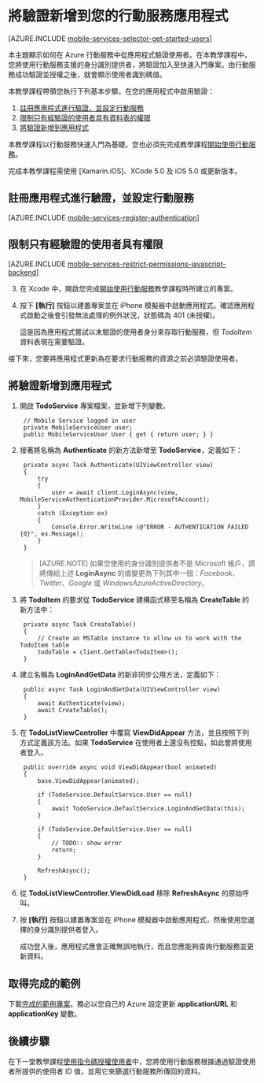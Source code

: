 <properties 
	pageTitle="開始使用驗證 (Xamarin.iOS) - 行動服務" 
	description="了解如何在 Xamarin.iOS 的 Azure 行動服務應用程式中使用驗證。" 
	documentationCenter="xamarin" 
	services="mobile-services" 
	manager="dwrede" 
	authors="lindydonna" 
	editor=""/>

<tags 
	ms.service="mobile-services" 
	ms.workload="mobile" 
	ms.tgt_pltfrm="mobile-xamarin-ios" 
	ms.devlang="dotnet" 
	ms.topic="article" 
	ms.date="09/23/2014" 
	ms.author="donnam"/>

# 將驗證新增到您的行動服務應用程式

[AZURE.INCLUDE [mobile-services-selector-get-started-users](../includes/mobile-services-selector-get-started-users.md)]

本主題顯示如何在 Azure 行動服務中從應用程式驗證使用者。在本教學課程中，您將使用行動服務支援的身分識別提供者，將驗證加入至快速入門專案。由行動服務成功驗證並授權之後，就會顯示使用者識別碼值。  

本教學課程帶領您執行下列基本步驟，在您的應用程式中啟用驗證：

1. [註冊應用程式進行驗證，並設定行動服務]
2. [限制只有經驗證的使用者具有資料表的權限]
3. [將驗證新增到應用程式]

本教學課程以行動服務快速入門為基礎。您也必須先完成教學課程[開始使用行動服務]。 

完成本教學課程需使用 [Xamarin.iOS]、XCode 5.0 及 iOS 5.0 或更新版本。

<h2><a name="register"></a>註冊應用程式進行驗證，並設定行動服務</h2>

[AZURE.INCLUDE [mobile-services-register-authentication](../includes/mobile-services-register-authentication.md)] 

<h2><a name="permissions"></a>限制只有經驗證的使用者具有權限</h2>


[AZURE.INCLUDE [mobile-services-restrict-permissions-javascript-backend](../includes/mobile-services-restrict-permissions-javascript-backend.md)] 


3. 在 Xcode 中，開啟您完成[開始使用行動服務]教學課程時所建立的專案。 

4. 按下 **[執行]** 按鈕以建置專案並在 iPhone 模擬器中啟動應用程式。確認應用程式啟動之後會引發無法處理的例外狀況，狀態碼為 401 (未授權)。 
   
   	這是因為應用程式嘗試以未驗證的使用者身分來存取行動服務，但 _TodoItem_ 資料表現在需要驗證。

接下來，您要將應用程式更新為在要求行動服務的資源之前必須驗證使用者。

<h2><a name="add-authentication"></a>將驗證新增到應用程式</h2>

1. 開啟 **TodoService** 專案檔案，並新增下列變數。

		// Mobile Service logged in user
		private MobileServiceUser user; 
		public MobileServiceUser User { get { return user; } }

2. 接著將名稱為 **Authenticate** 的新方法新增至 **TodoService**，定義如下：

        private async Task Authenticate(UIViewController view)
        {
            try
            {
                user = await client.LoginAsync(view, MobileServiceAuthenticationProvider.MicrosoftAccount);
            }
            catch (Exception ex)
            {
                Console.Error.WriteLine (@"ERROR - AUTHENTICATION FAILED {0}", ex.Message);
            }
        }

	> [AZURE.NOTE] 如果您使用的身分識別提供者不是 Microsoft 帳戶，請將傳給上述 **LoginAsync** 的值變更為下列其中一個：_Facebook_、_Twitter_、_Google_ 或 _WindowsAzureActiveDirectory_。

3. 將 **TodoItem** 的要求從 **TodoService** 建構函式移至名稱為 **CreateTable** 的新方法中：

        private async Task CreateTable()
        {
            // Create an MSTable instance to allow us to work with the TodoItem table
            todoTable = client.GetTable<TodoItem>();
        }
	
4. 建立名稱為 **LoginAndGetData** 的新非同步公用方法，定義如下：

        public async Task LoginAndGetData(UIViewController view)
        {
            await Authenticate(view);
            await CreateTable();
        }

5. 在 **TodoListViewController** 中覆寫 **ViewDidAppear** 方法，並且按照下列方式定義該方法。如果 **TodoService** 在使用者上還沒有控點，如此會將使用者登入。

        public override async void ViewDidAppear(bool animated)
        {
            base.ViewDidAppear(animated);

            if (TodoService.DefaultService.User == null)
            {
                await TodoService.DefaultService.LoginAndGetData(this);
            }

            if (TodoService.DefaultService.User == null)
            {
                // TODO:: show error
                return;
            } 
                
            RefreshAsync();
        }
6. 從 **TodoListViewController.ViewDidLoad** 移除 **RefreshAsync** 的原始呼叫。
		
7. 按 **[執行]** 按鈕以建置專案並在 iPhone 模擬器中啟動應用程式，然後使用您選擇的身分識別提供者登入。

   	成功登入後，應用程式應會正確無誤地執行，而且您應能夠查詢行動服務並更新資料。

## 取得完成的範例
下載[完成的範例專案]。務必以您自己的 Azure 設定更新 **applicationURL** 和 **applicationKey** 變數。 

## <a name="next-steps"></a>後續步驟

在下一堂教學課程[使用指令碼授權使用者]中，您將使用行動服務根據通過驗證使用者所提供的使用者 ID 值，並用它來篩選行動服務所傳回的資料。 

<!-- Anchors. -->
[註冊應用程式進行驗證，並設定行動服務]: #register
[限制只有經驗證的使用者具有資料表的權限]: #permissions
[將驗證新增到應用程式]: #add-authentication
[後續步驟]:#next-steps

<!-- Images. -->
[4]: ./media/partner-xamarin-mobile-services-ios-get-started-users/mobile-services-selection.png
[5]: ./media/partner-xamarin-mobile-services-ios-get-started-users/mobile-service-uri.png
[13]: ./media/partner-xamarin-mobile-services-ios-get-started-users/mobile-identity-tab.png
[14]: ./media/partner-xamarin-mobile-services-ios-get-started-users/mobile-portal-data-tables.png
[15]: ./media/partner-xamarin-mobile-services-ios-get-started-users/mobile-portal-change-table-perms.png

<!-- URLs. TODO:: update completed example project link with project download -->
[提交應用程式頁面]: http://go.microsoft.com/fwlink/p/?LinkID=266582
[我的應用程式]: http://go.microsoft.com/fwlink/p/?LinkId=262039
[Live SDK for Windows]: http://go.microsoft.com/fwlink/p/?LinkId=262253

[開始使用行動服務]: /zh-tw/develop/mobile/tutorials/get-started-xamarin-ios
[開始使用資料]: /zh-tw/develop/mobile/tutorials/get-started-with-data-xamarin-ios
[開始使用驗證]: /zh-tw/develop/mobile/tutorials/get-started-with-users-xamarin-ios
[開始使用推播通知]: /zh-tw/develop/mobile/tutorials/-get-started-with-push-xamarin-ios
[使用指令碼授權使用者]: /zh-tw/develop/mobile/tutorials/authorize-users-in-scripts-xamarin-ios

[Azure 管理入口網站]: https://manage.windowsazure.com/
[完成的範例專案]: http://go.microsoft.com/fwlink/p/?LinkId=331328


<!--HONumber=42-->

